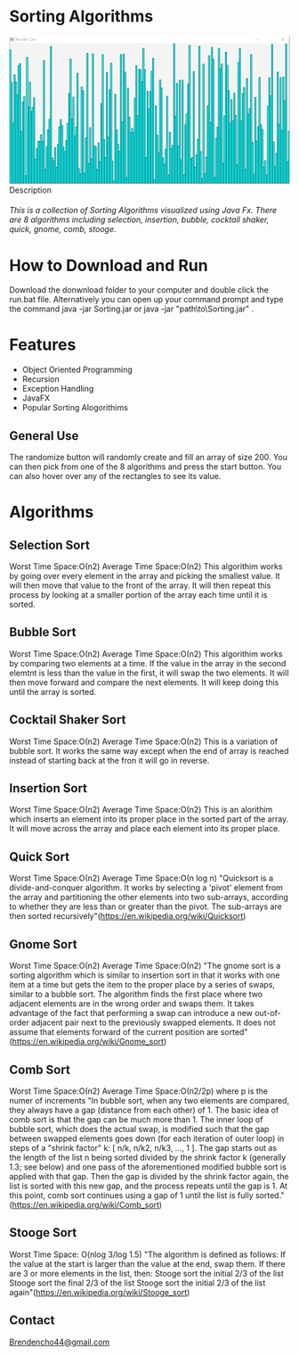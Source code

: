 
# Sorting Algorithms
![](Images/Preview.JPG)
Description
 
###### This is a collection of Sorting Algorithms visualized using Java Fx. There are 8 algorithms including selection, insertion, bubble, cocktail shaker, quick, gnome, comb, stooge.

# How to Download and Run

Download the donwnload folder to your computer and double click the run.bat file. Alternatively you can open up your command prompt and type the command java -jar Sorting.jar or java -jar "path\to\Sorting.jar" .

# Features
* Object Oriented Programming
* Recursion
* Exception Handling
* JavaFX
* Popular Sorting Alogorithims
## General Use  
The randomize button will randomly create and fill an array of size 200. You can then pick from one of the 8 algorithms and press the start button. You can also hover over any of the rectangles to see its value.
# Algorithms
## Selection Sort
Worst Time Space:О(n2) 
Average Time Space:О(n2) 
This algorithim works by going over every element in the array and picking the smallest value. It will then move that value to the front of the array. It will then repeat this process by looking at a smaller portion of the array each time until it is sorted.
## Bubble Sort
Worst Time Space:О(n2) 
Average Time Space:О(n2) 
This algorithim works by comparing two elements at a time. If the value in the array in the second elemtnt is less than the value in the first, it will swap the two elements. It will then move forward and compare the next elements. It will keep doing this until the array is sorted.
## Cocktail Shaker Sort
Worst Time Space:О(n2) 
Average Time Space:О(n2) 
This is a variation of bubble sort. It works the same way except when the end of array is reached instead of starting back at the fron it will go in reverse. 
## Insertion Sort
Worst Time Space:О(n2)
Average Time Space:О(n2) 
This is an alorithim which inserts an element into its proper place in the sorted part of the array. It will move across the array and place each element into its proper place.
## Quick Sort
Worst Time Space:О(n2) 
Average Time Space:О(n log n) 
"Quicksort is a divide-and-conquer algorithm. It works by selecting a 'pivot' element from the array and partitioning the other elements into two sub-arrays, according to whether they are less than or greater than the pivot. The sub-arrays are then sorted recursively"(https://en.wikipedia.org/wiki/Quicksort)
## Gnome Sort
Worst Time Space:О(n2) 
Average Time Space:О(n2) 
"The gnome sort is a sorting algorithm which is similar to insertion sort in that it works with one item at a time but gets the item to the proper place by a series of swaps, similar to a bubble sort. The algorithm finds the first place where two adjacent elements are in the wrong order and swaps them. It takes advantage of the fact that performing a swap can introduce a new out-of-order adjacent pair next to the previously swapped elements. It does not assume that elements forward of the current position are sorted"(https://en.wikipedia.org/wiki/Gnome_sort)
## Comb Sort
Worst Time Space:О(n2) 
Average Time Space:О(n2/2p) where p is the numer of increments
"In bubble sort, when any two elements are compared, they always have a gap (distance from each other) of 1. The basic idea of comb sort is that the gap can be much more than 1. The inner loop of bubble sort, which does the actual swap, is modified such that the gap between swapped elements goes down (for each iteration of outer loop) in steps of a "shrink factor" k: [ n/k, n/k2, n/k3, ..., 1 ].
The gap starts out as the length of the list n being sorted divided by the shrink factor k (generally 1.3; see below) and one pass of the aforementioned modified bubble sort is applied with that gap. Then the gap is divided by the shrink factor again, the list is sorted with this new gap, and the process repeats until the gap is 1. At this point, comb sort continues using a gap of 1 until the list is fully sorted."(https://en.wikipedia.org/wiki/Comb_sort)
## Stooge Sort
Worst Time Space:	O(nlog 3/log 1.5) 
"The algorithm is defined as follows:
If the value at the start is larger than the value at the end, swap them.
If there are 3 or more elements in the list, then:
Stooge sort the initial 2/3 of the list
Stooge sort the final 2/3 of the list
Stooge sort the initial 2/3 of the list again"(https://en.wikipedia.org/wiki/Stooge_sort)
## Contact
Brendencho44@gmail.com
